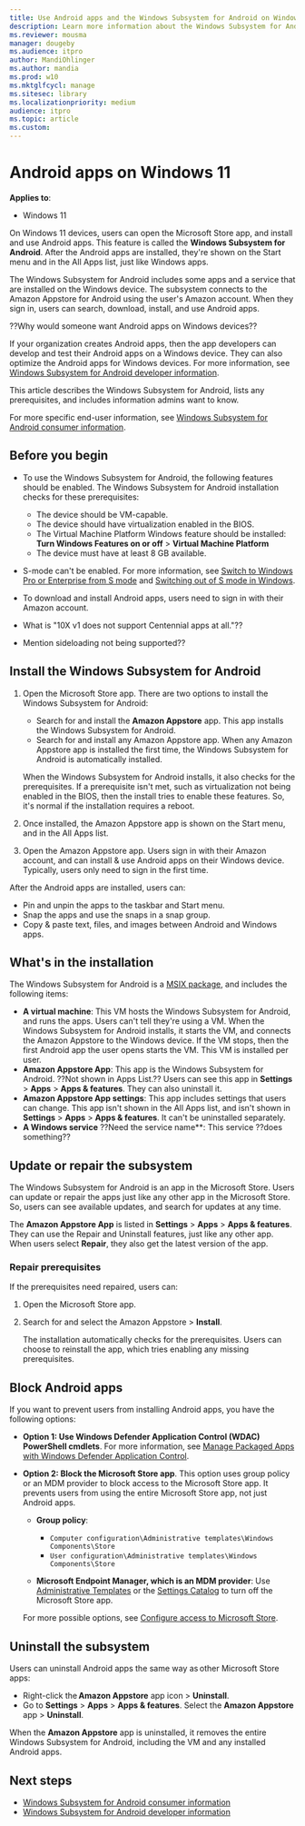 ```yaml
---
title: Use Android apps and the Windows Subsystem for Android on Windows 11 devices
description: Learn more information about the Windows Subsystem for Android, including prerequisites on Windows 11 devices. Get more information administrators want to know about downloading, installing, and using Android apps. Also see what gets installed with the Windows Subsystem for Android.
ms.reviewer: mousma
manager: dougeby
ms.audience: itpro
author: MandiOhlinger
ms.author: mandia
ms.prod: w10
ms.mktglfcycl: manage
ms.sitesec: library
ms.localizationpriority: medium
audience: itpro
ms.topic: article
ms.custom: 
---
```


# Android apps on Windows 11

**Applies to**:

- Windows 11

On Windows 11 devices, users can open the Microsoft Store app, and install and use Android apps. This feature is called the **Windows Subsystem for Android**. After the Android apps are installed, they're shown on the Start menu and in the All Apps list, just like Windows apps.

The Windows Subsystem for Android includes some apps and a service that are installed on the Windows device. The subsystem connects to the Amazon Appstore for Android using the user's Amazon account. When they sign in, users can search, download, install, and use Android apps.

??Why would someone want Android apps on Windows devices??

If your organization creates Android apps, then the app developers can develop and test their Android apps on a Windows device. They can also optimize the Android apps for Windows devices. For more information, see [Windows Subsystem for Android developer information](/windows/android/wsa).

This article describes the Windows Subsystem for Android, lists any prerequisites, and includes information admins want to know.

For more specific end-user information, see [Windows Subsystem for Android consumer information](https://support.microsoft.com/windows/abed2335-81bf-490a-92e5-fe01b66e5c48).

## Before you begin

- To use the Windows Subsystem for Android, the following features should be enabled. The  Windows Subsystem for Android installation checks for these prerequisites:

  - The device should be VM-capable.
  - The device should have virtualization enabled in the BIOS.  
  - The Virtual Machine Platform Windows feature should be installed: **Turn Windows Features on or off** > **Virtual Machine Platform**
  - The device must have at least 8 GB available.

- S-mode can't be enabled. For more information, see [Switch to Windows Pro or Enterprise from S mode](/windows/deployment/windows-10-pro-in-s-mode) and [Switching out of S mode in Windows](/windows/switching-out-of-s-mode-in-windows-4f56d9be-99ec-6983-119f-031bfb28a307#WindowsVersion=Windows_11).
- To download and install Android apps, users need to sign in with their Amazon account.

- What is "10X v1 does not support Centennial apps at all."??
- Mention sideloading not being supported??

## Install the Windows Subsystem for Android

1. Open the Microsoft Store app. There are two options to install the Windows Subsystem for Android:

    - Search for and install the **Amazon Appstore** app. This app installs the Windows Subsystem for Android.
    - Search for and install any Amazon Appstore app. When any Amazon Appstore app is installed the first time, the Windows Subsystem for Android is automatically installed.

    When the Windows Subsystem for Android installs, it also checks for the prerequisites. If a prerequisite isn't met, such as virtualization not being enabled in the BIOS, then the install tries to enable these features. So, it's normal if the installation requires a reboot.

2. Once installed, the Amazon Appstore app is shown on the Start menu, and in the All Apps list.
3. Open the Amazon Appstore app. Users sign in with their Amazon account, and can install & use Android apps on their Windows device. Typically, users only need to sign in the first time.

After the Android apps are installed, users can:

- Pin and unpin the apps to the taskbar and Start menu.
- Snap the apps and use the snaps in a snap group.
- Copy & paste text, files, and images between Android and Windows apps.

## What's in the installation

The Windows Subsystem for Android is a [MSIX package](/windows/msix/overview), and includes the following items:

- **A virtual machine**: This VM hosts the Windows Subsystem for Android, and runs the apps. Users can't tell they're using a VM. When the Windows Subsystem for Android installs, it starts the VM, and connects the Amazon Appstore to the Windows device. If the VM stops, then the first Android app the user opens starts the VM. This VM is installed per user.
- **Amazon Appstore App**: This app is the Windows Subsystem for Android. ??Not shown in Apps List.?? Users can see this app in **Settings** > **Apps** > **Apps & features**. They can also uninstall it.
- **Amazon Appstore App settings**: This app includes settings that users can change. This app isn't shown in the All Apps list, and isn't shown in **Settings** > **Apps** > **Apps & features**. It can't be uninstalled separately.
- **A Windows service** ??Need the service name**: This service ??does something??

## Update or repair the subsystem

The Windows Subsystem for Android is an app in the Microsoft Store. Users can update or repair the apps just like any other app in the Microsoft Store. So, users can see available updates, and search for updates at any time.

The **Amazon Appstore App** is listed in **Settings** > **Apps** > **Apps & features**. They can use the Repair and Uninstall features, just like any other app. When users select **Repair**, they also get the latest version of the app.

### Repair prerequisites

If the prerequisites need repaired, users can:

1. Open the Microsoft Store app.
2. Search for and select the Amazon Appstore > **Install**.

    The installation automatically checks for the prerequisites. Users can choose to reinstall the app, which tries enabling any missing prerequisites.

## Block Android apps

If you want to prevent users from installing Android apps, you have the following options:

- **Option 1: Use Windows Defender Application Control (WDAC) PowerShell cmdlets**. For more information, see [Manage Packaged Apps with Windows Defender Application Control](/windows/security/threat-protection/windows-defender-application-control/manage-packaged-apps-with-windows-defender-application-control).

- **Option 2: Block the Microsoft Store app**. This option uses group policy or an MDM provider to block access to the Microsoft Store app. It prevents users from using the entire Microsoft Store app, not just Android apps.

  - **Group policy**:

    - `Computer configuration\Administrative templates\Windows Components\Store`
    - `User configuration\Administrative templates\Windows Components\Store`

  - **Microsoft Endpoint Manager, which is an MDM provider**: Use [Administrative Templates](/mem/intune/configuration/administrative-templates-windows) or the [Settings Catalog](/mem/intune/configuration/settings-catalog) to turn off the Microsoft Store app.

  For more possible options, see [Configure access to Microsoft Store](/windows/configuration/stop-employees-from-using-microsoft-store).

## Uninstall the subsystem

Users can uninstall Android apps the same way as other Microsoft Store apps:

- Right-click the **Amazon Appstore** app icon > **Uninstall**.
- Go to **Settings** > **Apps** > **Apps & features**. Select the **Amazon Appstore** app > **Uninstall**.

When the **Amazon Appstore** app is uninstalled, it removes the entire Windows Subsystem for Android, including the VM and any installed Android apps.

## Next steps

- [Windows Subsystem for Android consumer information](https://support.microsoft.com/windows/abed2335-81bf-490a-92e5-fe01b66e5c48)
- [Windows Subsystem for Android developer information](/windows/android/wsa)
